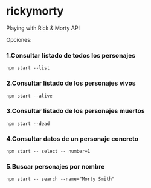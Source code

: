 # rickymorty
Playing with Rick & Morty API

Opciones:

### 1.Consultar listado de todos los personajes
```
npm start --list
```

### 2.Consultar listado de los personajes vivos
```
npm start --alive
```

### 3.Consultar listado de los personajes muertos
```
npm start --dead
```

### 4.Consultar datos de un personaje concreto
```
npm start -- select -- number=1
```
### 5.Buscar personajes por nombre
```
npm start -- search --name="Morty Smith"
```
